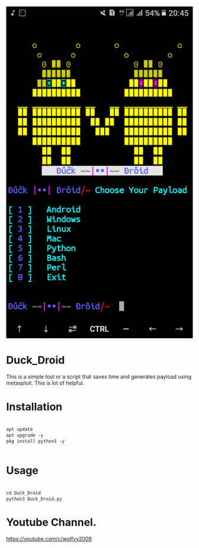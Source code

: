 ![](Screenshot.png)

# Duck_Droid

This is a simple tool or a script that saves time and generates payload using metasploit.
This is lot of helpful.

# Installation
```

apt update
apt upgrade -y
pkg install python3 -y


```

# Usage

```

cd Duck_Droid
python3 Duck_Droid.py

```

# Youtube Channel.

https://youtube.com/c/wolfyy2009
